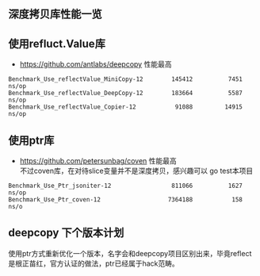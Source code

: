 ## 深度拷贝库性能一览

## 使用refluct.Value库
* https://github.com/antlabs/deepcopy 性能最高
```
Benchmark_Use_reflectValue_MiniCopy-12    	  145412	      7451 ns/op
Benchmark_Use_reflectValue_DeepCopy-12    	  183664	      5587 ns/op
Benchmark_Use_reflectValue_Copier-12      	   91088	     14915 ns/op
```
## 使用ptr库
* https://github.com/petersunbag/coven 性能最高  
不过coven库，在对待slice变量并不是深度拷贝，感兴趣可以 go test本项目
```
Benchmark_Use_Ptr_jsoniter-12             	  811066	      1627 ns/op
Benchmark_Use_Ptr_coven-12                	 7364188	       158 ns/o
```

## deepcopy 下个版本计划
使用ptr方式重新优化一个版本，名字会和deepcopy项目区别出来，毕竟reflect是根正苗红，官方认证的做法，ptr已经属于hack范畴。